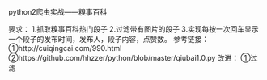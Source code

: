 python2爬虫实战——糗事百科

要求：
        1.抓取糗事百科热门段子
        2.过滤带有图片的段子
        3.实现每按一次回车显示一个段子的发布时间，发布人，段子内容，点赞数。
参考链接：
        ①http://cuiqingcai.com/990.html
        ②https://github.com/hhzzer/python/blob/master/qiubai1.0.py
改进：
        ①过滤
